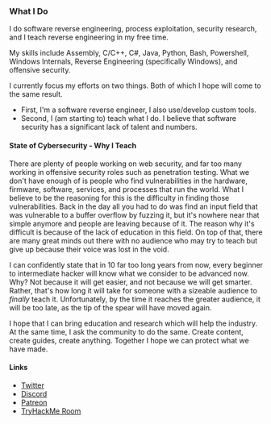 ### What I Do
I do software reverse engineering, process exploitation, security research, and I teach reverse engineering in my free time.

My skills include Assembly, C/C++, C#, Java, Python, Bash, Powershell, Windows Internals, Reverse Engineering (specifically Windows), and offensive security.

I currently focus my efforts on two things. Both of which I hope will come to the same result.
* First, I'm a software reverse engineer, I also use/develop custom tools. 
* Second, I (am starting to) teach what I do. I believe that software security has a significant lack of talent and numbers. 

#### State of Cybersecurity - Why I Teach
There are plenty of people working on web security, and far too many working in offensive security roles such as penetration testing. What we don't have enough of is people who find vulnerabilities in the hardware, firmware, software, services, and processes that run the world. What I believe to be the reasoning for this is the difficulty in finding those vulnerabilities. Back in the day all you had to do was find an input field that was vulnerable to a buffer overflow by fuzzing it, but it's nowhere near that simple anymore and people are leaving because of it. The reason why it's difficult is because of the lack of education in this field. On top of that, there are many great minds out there with no audience who may try to teach but give up because their voice was lost in the void.

I can confidently state that in 10 far too long years from now, every beginner to intermediate hacker will know what we consider to be advanced now. Why? Not because it will get easier, and not because we will get smarter. Rather, that's how long it will take for someone with a sizeable audience to _finally_ teach it. Unfortunately, by the time it reaches the greater audience, it will be too late, as the tip of the spear will have moved again.

I hope that I can bring education and research which will help the industry. At the same time, I ask the community to do the same. Create content, create guides, create anything. Together I hope we can protect what we have made.

#### Links
* [Twitter](https://twitter.com/0xZ0F)
* [Discord](https://discord.gg/73tkPGv)
* [Patreon](https://www.patreon.com/z0f)
* [TryHackMe Room](https://tryhackme.com/room/win64assembly)
